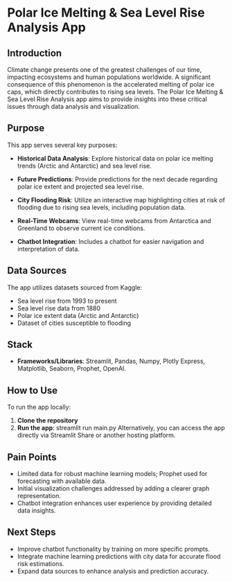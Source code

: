 
# Polar Ice Melting & Sea Level Rise Analysis App

## Introduction

Climate change presents one of the greatest challenges of our time, impacting ecosystems and human populations worldwide. A significant consequence of this phenomenon is the accelerated melting of polar ice caps, which directly contributes to rising sea levels. The Polar Ice Melting & Sea Level Rise Analysis app aims to provide insights into these critical issues through data analysis and visualization.

## Purpose

This app serves several key purposes:

- **Historical Data Analysis**: Explore historical data on polar ice melting trends (Arctic and Antarctic) and sea level rise.
  
- **Future Predictions**: Provide predictions for the next decade regarding polar ice extent and projected sea level rise.

- **City Flooding Risk**: Utilize an interactive map highlighting cities at risk of flooding due to rising sea levels, including population data.

- **Real-Time Webcams**: View real-time webcams from Antarctica and Greenland to observe current ice conditions.

- **Chatbot Integration**: Includes a chatbot for easier navigation and interpretation of data.

## Data Sources

The app utilizes datasets sourced from Kaggle:

- Sea level rise from 1993 to present
- Sea level rise data from 1880
- Polar ice extent data (Arctic and Antarctic)
- Dataset of cities susceptible to flooding

## Stack

- **Frameworks/Libraries**: Streamlit, Pandas, Numpy, Plotly Express, Matplotlib, Seaborn, Prophet, OpenAI.

## How to Use

To run the app locally:

1. **Clone the repository**
2. **Run the app**: streamlit run main.py
Alternatively, you can access the app directly via Streamlit Share or another hosting platform.

## Pain Points

- Limited data for robust machine learning models; Prophet used for forecasting with available data.
- Initial visualization challenges addressed by adding a clearer graph representation.
- Chatbot integration enhances user experience by providing detailed data insights.

## Next Steps

- Improve chatbot functionality by training on more specific prompts.
- Integrate machine learning predictions with city data for accurate flood risk estimations.
- Expand data sources to enhance analysis and prediction accuracy.




